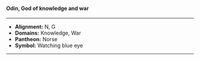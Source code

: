 #### Odin, God of knowledge and war
___

- **Alignment:** N, G
- **Domains:** Knowledge, War
- **Pantheon:** Norse
- **Symbol:** Watching blue eye
___
